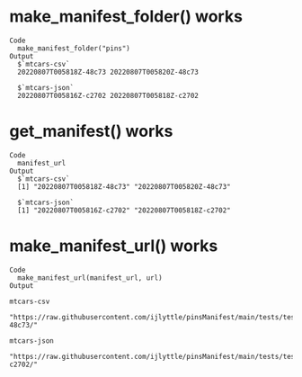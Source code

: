 # make_manifest_folder() works

    Code
      make_manifest_folder("pins")
    Output
      $`mtcars-csv`
      20220807T005818Z-48c73 20220807T005820Z-48c73 
      
      $`mtcars-json`
      20220807T005816Z-c2702 20220807T005818Z-c2702 
      

# get_manifest() works

    Code
      manifest_url
    Output
      $`mtcars-csv`
      [1] "20220807T005818Z-48c73" "20220807T005820Z-48c73"
      
      $`mtcars-json`
      [1] "20220807T005816Z-c2702" "20220807T005818Z-c2702"
      

# make_manifest_url() works

    Code
      make_manifest_url(manifest_url, url)
    Output
                                                                                                      mtcars-csv 
      "https://raw.githubusercontent.com/ijlyttle/pinsManifest/main/tests/testthat/pins/20220807T005820Z-48c73/" 
                                                                                                     mtcars-json 
      "https://raw.githubusercontent.com/ijlyttle/pinsManifest/main/tests/testthat/pins/20220807T005818Z-c2702/" 

